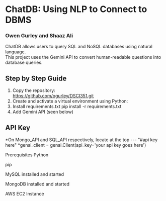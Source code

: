 # ChatDB: Using NLP to Connect to DBMS

### Owen Gurley and Shaaz Ali
ChatDB allows users to query SQL and NoSQL databases using natural language.  
This project uses the Gemini API to convert human-readable questions into database queries.

## Step by Step Guide
1. Copy the repository:  
   https://github.com/ogurley/DSCI351.git  
2. Create and activate a virtual environment using Python:  
3. Install requirements.txt pip install -r requirements.txt
4. Add Gemini API (seen below)

## API Key
*On Mongo_API and SQL_API respectively, locate at the top --- "#api key here"
*genai_client = genai.Client(api_key='your api key goes here')


Prerequisites
Python

pip

MySQL installed and started

MongoDB installed and started

AWS EC2 Instance
